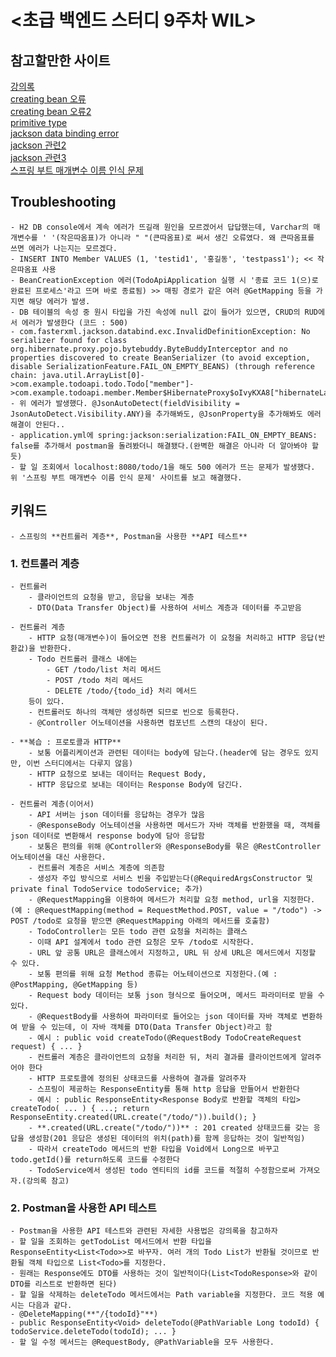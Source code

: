 # <초급 백엔드 스터디 9주차 WIL>  

## 참고할만한 사이트  
[강의록](https://file.notion.so/f/f/81276f83-e80d-4730-b0ae-1b519fac7648/bf093b9a-4ad8-430c-a1d9-c59b69f6ab3e/%E1%84%8E%E1%85%A9%E1%84%80%E1%85%B3%E1%86%B8_%E1%84%87%E1%85%A2%E1%86%A8%E1%84%8B%E1%85%A6%E1%86%AB%E1%84%83%E1%85%B3_%E1%84%89%E1%85%B3%E1%84%90%E1%85%A5%E1%84%83%E1%85%B5_6%E1%84%8C%E1%85%AE%E1%84%8E%E1%85%A1.pdf?table=block&id=3cb1385f-53d0-4739-8d63-03655854b791&spaceId=81276f83-e80d-4730-b0ae-1b519fac7648&expirationTimestamp=1731484800000&signature=F3V-IGstRimNXChoBkPMQonHTdXDEKKdmdWKI_-XMms&downloadName=%5B%E1%84%8E%E1%85%A9%E1%84%80%E1%85%B3%E1%86%B8+%E1%84%87%E1%85%A2%E1%86%A8%E1%84%8B%E1%85%A6%E1%86%AB%E1%84%83%E1%85%B3+%E1%84%89%E1%85%B3%E1%84%90%E1%85%A5%E1%84%83%E1%85%B5%5D+6%E1%84%8C%E1%85%AE%E1%84%8E%E1%85%A1.pdf)  
[creating bean 오류](https://dololak.tistory.com/674)  
[creating bean 오류2](https://hseungyeon.tistory.com/454)  
[primitive type](https://velog.io/@wkdwoo/Primitive-type%EC%9B%90%EC%8B%9C%ED%83%80%EC%9E%85-vs.-Reference-type%EC%B0%B8%EC%A1%B0%ED%83%80%EC%9E%85)  
[jackson data binding error](https://velog.io/@maketheworldwise/Jackson-%EB%8D%B0%EC%9D%B4%ED%84%B0-%EB%B0%94%EC%9D%B8%EB%94%A9-%EC%97%90%EB%9F%AC-InvalidDefinitionException-No-serializer-found-for-class)  
[jackson 관련2](https://sharonprogress.tistory.com/273)  
[jackson 관련3](https://velog.io/@yunred/disable-SerializationFeature.FAILONEMPTYBEANS)  
[스프링 부트 매개변수 이름 인식 문제](https://velog.io/@ghwns9991/%EC%8A%A4%ED%94%84%EB%A7%81-%EB%B6%80%ED%8A%B8-3.2-%EB%A7%A4%EA%B0%9C%EB%B3%80%EC%88%98-%EC%9D%B4%EB%A6%84-%EC%9D%B8%EC%8B%9D-%EB%AC%B8%EC%A0%9C)

## Troubleshooting  
    - H2 DB console에서 계속 에러가 뜨길래 원인을 모르겠어서 답답했는데, Varchar의 매개변수를 ' '(작은따옴표)가 아니라 " "(큰따옴표)로 써서 생긴 오류였다. 왜 큰따옴표를 쓰면 에러가 나는지는 모르겠다.  
    - INSERT INTO Member VALUES (1, 'testid1', '홍길동', 'testpass1'); << 작은따옴표 사용  
    - BeanCreationException 에러(TodoApiApplication 실행 시 '종료 코드 1(으)로 완료된 프로세스'라고 뜨며 바로 종료됨) >> 매핑 경로가 같은 여러 @GetMapping 등을 가지면 해당 에러가 발생.  
    - DB 테이블의 속성 중 원시 타입을 가진 속성에 null 값이 들어가 있으면, CRUD의 RUD에서 에러가 발생한다 (코드 : 500)  
    - com.fasterxml.jackson.databind.exc.InvalidDefinitionException: No serializer found for class org.hibernate.proxy.pojo.bytebuddy.ByteBuddyInterceptor and no properties discovered to create BeanSerializer (to avoid exception, disable SerializationFeature.FAIL_ON_EMPTY_BEANS) (through reference chain: java.util.ArrayList[0]->com.example.todoapi.todo.Todo["member"]->com.example.todoapi.member.Member$HibernateProxy$oIvyKXA8["hibernateLazyInitializer"])  
    - 위 에러가 발생했다. @JsonAutoDetect(fieldVisibility = JsonAutoDetect.Visibility.ANY)을 추가해봐도, @JsonProperty을 추가해봐도 에러 해결이 안된다..  
    - application.yml에 spring:jackson:serialization:FAIL_ON_EMPTY_BEANS: false를 추가해서 postman을 돌려봤더니 해결됐다.(완벽한 해결은 아니라 더 알아봐야 할 듯)  
    - 할 일 조회에서 localhost:8080/todo/1을 해도 500 에러가 뜨는 문제가 발생했다. 위 '스프링 부트 매개변수 이름 인식 문제' 사이트를 보고 해결했다.  

## 키워드  
    - 스프링의 **컨트롤러 계층**, Postman을 사용한 **API 테스트** 

### 1. 컨트롤러 계층
    - 컨트롤러  
        - 클라이언트의 요청을 받고, 응답을 보내는 계층  
        - DTO(Data Transfer Object)를 사용하여 서비스 계층과 데이터를 주고받음   

    - 컨트롤러 계층  
        - HTTP 요청(매개변수)이 들어오면 전용 컨트롤러가 이 요청을 처리하고 HTTP 응답(반환값)을 반환한다.  
        - Todo 컨트롤러 클래스 내에는  
            - GET /todo/list 처리 메서드  
            - POST /todo 처리 메서드  
            - DELETE /todo/{todo_id} 처리 메서드  
        등이 있다.  
        - 컨트롤러도 하나의 객체만 생성하면 되므로 빈으로 등록한다.  
        - @Controller 어노테이션을 사용하면 컴포넌트 스캔의 대상이 된다.

    - **복습 : 프로토콜과 HTTP**  
        - 보통 어플리케이션과 관련된 데이터는 body에 담는다.(header에 담는 경우도 있지만, 이번 스터디에서는 다루지 않음)  
        - HTTP 요청으로 보내는 데이터는 Request Body,  
        - HTTP 응답으로 보내는 데이터는 Response Body에 담긴다.  

    - 컨트롤러 계층(이어서)  
        - API 서버는 json 데이터를 응답하는 경우가 많음  
        - @ResponseBody 어노테이션을 사용하면 메서드가 자바 객체를 반환했을 때, 객체를 json 데이터로 변환해서 response body에 담아 응답함  
        - 보통은 편의를 위해 @Controller와 @ResponseBody를 묶은 @RestController 어노테이션을 대신 사용한다.  
        - 컨트롤러 계층은 서비스 계층에 의존함  
        - 생성자 주입 방식으로 서비스 빈을 주입받는다(@RequiredArgsConstructor 및 private final TodoService todoService; 추가)  
        - @RequestMapping을 이용하여 메서드가 처리할 요청 method, url을 지정한다.(예 : @RequestMapping(method = RequestMethod.POST, value = "/todo") -> POST /todo로 요청을 받으면 @RequestMapping 아래의 메서드를 호출함)  
        - TodoController는 모든 todo 관련 요청을 처리하는 클래스  
        - 이때 API 설계에서 todo 관련 요청은 모두 /todo로 시작한다.  
        - URL 앞 공통 URL은 클래스에서 지정하고, URL 뒤 상세 URL은 메서드에서 지정할 수 있다.  
        - 보통 편의를 위해 요청 Method 종류는 어노테이션으로 지정한다.(예 : @PostMapping, @GetMapping 등)  
        - Request body 데이터는 보통 json 형식으로 들어오며, 메서드 파라미터로 받을 수 있다.  
        - @RequestBody를 사용하여 파라미터로 들어오는 json 데이터를 자바 객체로 변환하여 받을 수 있는데, 이 자바 객체를 DTO(Data Transfer Object)라고 함  
        - 예시 : public void createTodo(@RequestBody TodoCreateRequest request) { ... }  
        - 컨트롤러 계층은 클라이언트의 요청을 처리한 뒤, 처리 결과를 클라이언트에게 알려주어야 한다  
        - HTTP 프로토콜에 정의된 상태코드를 사용하여 결과를 알려주자  
        - 스프링이 제공하는 ResponseEntity를 통해 http 응답을 만들어서 반환한다  
        - 예시 : public ResponseEntity<Response Body로 반환할 객체의 타입> createTodo( ... ) { ...; return ResponseEntity.created(URL.create("/todo/")).build(); }  
        - **.created(URL.create("/todo/"))** : 201 created 상태코드를 갖는 응답을 생성함(201 응답은 생성된 데이터의 위치(path)를 함께 응답하는 것이 일반적임)  
        - 따라서 createTodo 메서드의 반환 타입을 Void에서 Long으로 바꾸고 todo.getId()를 return하도록 코드를 수정한다  
        - TodoService에서 생성된 todo 엔티티의 id를 코드를 적절히 수정함으로써 가져오자.(강의록 참고)  


### 2. Postman을 사용한 API 테스트  
    - Postman을 사용한 API 테스트와 관련된 자세한 사용법은 강의록을 참고하자  
    - 할 일을 조회하는 getTodoList 메서드에서 반환 타입을 ResponseEntity<List<Todo>>로 바꾸자. 여러 개의 Todo List가 반환될 것이므로 반환될 객체 타입으로 List<Todo>를 지정한다.  
    - 원래는 Response에도 DTO를 사용하는 것이 일반적이다(List<TodoResponse>와 같이 DTO를 리스트로 반환하면 된다)  
    - 할 일을 삭제하는 deleteTodo 메서드에서는 Path variable을 지정한다. 코드 적용 예시는 다음과 같다.  
    - @DeleteMapping(**"/{todoId}"**)  
    - public ResponseEntity<Void> deleteTodo(@PathVariable Long todoId) { todoService.deleteTodo(todoId); ... }  
    - 할 일 수정 메서드는 @RequestBody, @PathVariable을 모두 사용한다.
